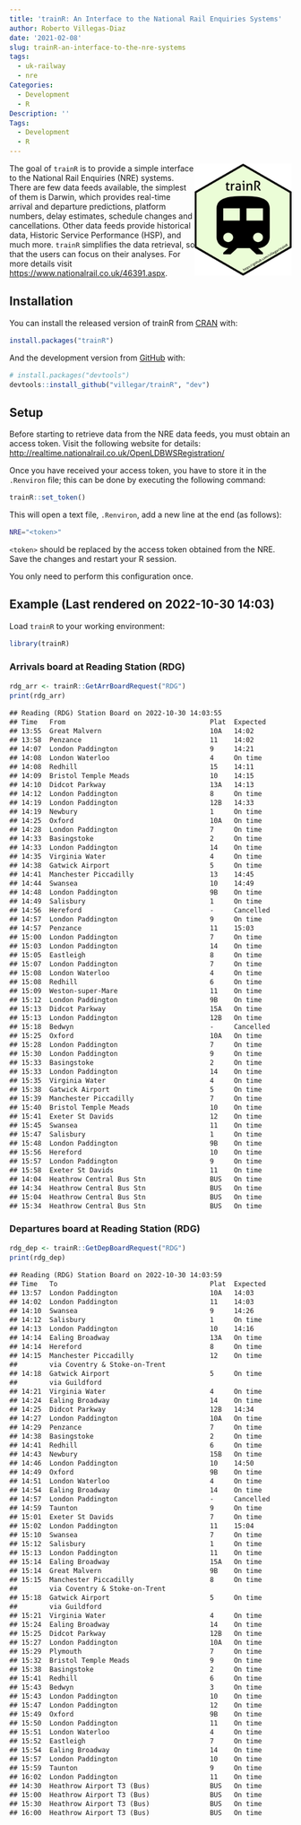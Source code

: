 ```yaml
---
title: 'trainR: An Interface to the National Rail Enquiries Systems'
author: Roberto Villegas-Diaz
date: '2021-02-08'
slug: trainR-an-interface-to-the-nre-systems
tags:
  - uk-railway
  - nre
Categories:
  - Development
  - R
Description: ''
Tags:
  - Development
  - R
---
```


<img src="https://raw.githubusercontent.com/villegar/trainR/main/inst/images/logo.png" alt="logo" align="right" height=200px/>

The goal of `trainR` is to provide a simple interface to the 
National Rail Enquiries (NRE) systems. There are few data feeds 
available, the simplest of them is Darwin, which provides real-time 
arrival and departure predictions, platform numbers, delay estimates, 
schedule changes and cancellations. Other data feeds provide historical 
data, Historic Service Performance (HSP), and much more. `trainR` 
simplifies the data retrieval, so that the users can focus on their 
analyses. For more details visit 
https://www.nationalrail.co.uk/46391.aspx.

## Installation

You can install the released version of trainR from [CRAN](https://CRAN.R-project.org) with:

``` r
install.packages("trainR")
```

And the development version from [GitHub](https://github.com/) with:

``` r
# install.packages("devtools")
devtools::install_github("villegar/trainR", "dev")
```

## Setup
Before starting to retrieve data from the NRE data feeds, you must obtain an access token. 
Visit the following website for details: http://realtime.nationalrail.co.uk/OpenLDBWSRegistration/

Once you have received your access token, you have to store it in the `.Renviron` file; this can be 
done by executing the following command:


```r
trainR::set_token()
```

This will open a text file, `.Renviron`, add a new line at the end (as follows):

```bash
NRE="<token>"
```

`<token>` should be replaced by the access token obtained from the NRE. Save the changes and restart 
your R session.

You only need to perform this configuration once.

## Example (Last rendered on 2022-10-30 14:03)

Load `trainR` to your working environment:

```r
library(trainR)
```

### Arrivals board at Reading Station (RDG)


```r
rdg_arr <- trainR::GetArrBoardRequest("RDG")
print(rdg_arr)
```

```
## Reading (RDG) Station Board on 2022-10-30 14:03:55
## Time   From                                    Plat  Expected
## 13:55  Great Malvern                           10A   14:02
## 13:58  Penzance                                11    14:02
## 14:07  London Paddington                       9     14:21
## 14:08  London Waterloo                         4     On time
## 14:08  Redhill                                 15    14:11
## 14:09  Bristol Temple Meads                    10    14:15
## 14:10  Didcot Parkway                          13A   14:13
## 14:12  London Paddington                       8     On time
## 14:19  London Paddington                       12B   14:33
## 14:19  Newbury                                 1     On time
## 14:25  Oxford                                  10A   On time
## 14:28  London Paddington                       7     On time
## 14:33  Basingstoke                             2     On time
## 14:33  London Paddington                       14    On time
## 14:35  Virginia Water                          4     On time
## 14:38  Gatwick Airport                         5     On time
## 14:41  Manchester Piccadilly                   13    14:45
## 14:44  Swansea                                 10    14:49
## 14:48  London Paddington                       9B    On time
## 14:49  Salisbury                               1     On time
## 14:56  Hereford                                -     Cancelled
## 14:57  London Paddington                       9     On time
## 14:57  Penzance                                11    15:03
## 15:00  London Paddington                       7     On time
## 15:03  London Paddington                       14    On time
## 15:05  Eastleigh                               8     On time
## 15:07  London Paddington                       7     On time
## 15:08  London Waterloo                         4     On time
## 15:08  Redhill                                 6     On time
## 15:09  Weston-super-Mare                       11    On time
## 15:12  London Paddington                       9B    On time
## 15:13  Didcot Parkway                          15A   On time
## 15:13  London Paddington                       12B   On time
## 15:18  Bedwyn                                  -     Cancelled
## 15:25  Oxford                                  10A   On time
## 15:28  London Paddington                       7     On time
## 15:30  London Paddington                       9     On time
## 15:33  Basingstoke                             2     On time
## 15:33  London Paddington                       14    On time
## 15:35  Virginia Water                          4     On time
## 15:38  Gatwick Airport                         5     On time
## 15:39  Manchester Piccadilly                   7     On time
## 15:40  Bristol Temple Meads                    10    On time
## 15:41  Exeter St Davids                        12    On time
## 15:45  Swansea                                 11    On time
## 15:47  Salisbury                               1     On time
## 15:48  London Paddington                       9B    On time
## 15:56  Hereford                                10    On time
## 15:57  London Paddington                       9     On time
## 15:58  Exeter St Davids                        11    On time
## 14:04  Heathrow Central Bus Stn                BUS   On time
## 14:34  Heathrow Central Bus Stn                BUS   On time
## 15:04  Heathrow Central Bus Stn                BUS   On time
## 15:34  Heathrow Central Bus Stn                BUS   On time
```

### Departures board at Reading Station (RDG)


```r
rdg_dep <- trainR::GetDepBoardRequest("RDG")
print(rdg_dep)
```

```
## Reading (RDG) Station Board on 2022-10-30 14:03:59
## Time   To                                      Plat  Expected
## 13:57  London Paddington                       10A   14:03
## 14:02  London Paddington                       11    14:03
## 14:10  Swansea                                 9     14:26
## 14:12  Salisbury                               1     On time
## 14:13  London Paddington                       10    14:16
## 14:14  Ealing Broadway                         13A   On time
## 14:14  Hereford                                8     On time
## 14:15  Manchester Piccadilly                   12    On time
##        via Coventry & Stoke-on-Trent           
## 14:18  Gatwick Airport                         5     On time
##        via Guildford                           
## 14:21  Virginia Water                          4     On time
## 14:24  Ealing Broadway                         14    On time
## 14:25  Didcot Parkway                          12B   14:34
## 14:27  London Paddington                       10A   On time
## 14:29  Penzance                                7     On time
## 14:38  Basingstoke                             2     On time
## 14:41  Redhill                                 6     On time
## 14:43  Newbury                                 15B   On time
## 14:46  London Paddington                       10    14:50
## 14:49  Oxford                                  9B    On time
## 14:51  London Waterloo                         4     On time
## 14:54  Ealing Broadway                         14    On time
## 14:57  London Paddington                       -     Cancelled
## 14:59  Taunton                                 9     On time
## 15:01  Exeter St Davids                        7     On time
## 15:02  London Paddington                       11    15:04
## 15:10  Swansea                                 7     On time
## 15:12  Salisbury                               1     On time
## 15:13  London Paddington                       11    On time
## 15:14  Ealing Broadway                         15A   On time
## 15:14  Great Malvern                           9B    On time
## 15:15  Manchester Piccadilly                   8     On time
##        via Coventry & Stoke-on-Trent           
## 15:18  Gatwick Airport                         5     On time
##        via Guildford                           
## 15:21  Virginia Water                          4     On time
## 15:24  Ealing Broadway                         14    On time
## 15:25  Didcot Parkway                          12B   On time
## 15:27  London Paddington                       10A   On time
## 15:29  Plymouth                                7     On time
## 15:32  Bristol Temple Meads                    9     On time
## 15:38  Basingstoke                             2     On time
## 15:41  Redhill                                 6     On time
## 15:43  Bedwyn                                  3     On time
## 15:43  London Paddington                       10    On time
## 15:47  London Paddington                       12    On time
## 15:49  Oxford                                  9B    On time
## 15:50  London Paddington                       11    On time
## 15:51  London Waterloo                         4     On time
## 15:52  Eastleigh                               7     On time
## 15:54  Ealing Broadway                         14    On time
## 15:57  London Paddington                       10    On time
## 15:59  Taunton                                 9     On time
## 16:02  London Paddington                       11    On time
## 14:30  Heathrow Airport T3 (Bus)               BUS   On time
## 15:00  Heathrow Airport T3 (Bus)               BUS   On time
## 15:30  Heathrow Airport T3 (Bus)               BUS   On time
## 16:00  Heathrow Airport T3 (Bus)               BUS   On time
```
